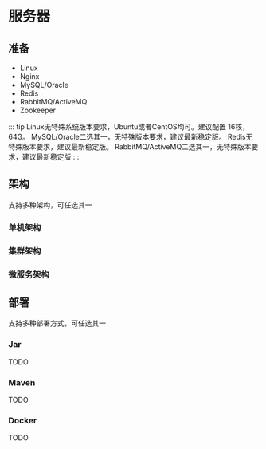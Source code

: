 # 服务器

## 准备

* Linux
* Nginx
* MySQL/Oracle
* Redis
* RabbitMQ/ActiveMQ
* Zookeeper

::: tip
Linux无特殊系统版本要求，Ubuntu或者CentOS均可。建议配置 16核，64G。
MySQL/Oracle二选其一，无特殊版本要求，建议最新稳定版。
Redis无特殊版本要求，建议最新稳定版。
RabbitMQ/ActiveMQ二选其一，无特殊版本要求，建议最新稳定版
:::

## 架构

支持多种架构，可任选其一

### 单机架构

### 集群架构

### 微服务架构

## 部署

支持多种部署方式，可任选其一

### Jar

TODO

### Maven

TODO

### Docker

TODO